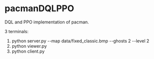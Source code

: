 # pacmanDQLPPO
DQL and PPO implementation of pacman.

3 terminals:
1. python server.py --map data/fixed_classic.bmp --ghosts 2 --level 2
2. python viewer.py
3. python client.py